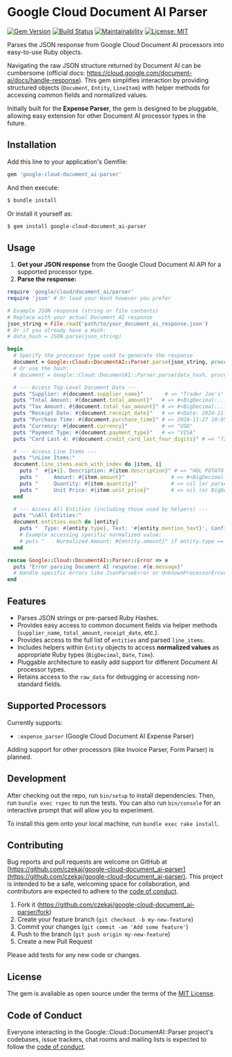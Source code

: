 # Google Cloud Document AI Parser

[![Gem Version](https://badge.fury.io/rb/google-cloud-document_ai-parser.svg)](https://badge.fury.io/rb/google-cloud-document_ai-parser)
[![Build Status](https://github.com/czekaj/google-cloud-document_ai-parser/actions/workflows/main.yml/badge.svg)](https://github.com/czekaj/google-cloud-document_ai-parser/actions/workflows/main.yml)
[![Maintainability](https://api.codeclimate.com/v1/badges/YOUR_CODECLIMATE_BADGE_ID/maintainability)](https://codeclimate.com/github/czekaj/google-cloud-document_ai-parser/maintainability)
[![License: MIT](https://img.shields.io/badge/License-MIT-yellow.svg)](https://opensource.org/licenses/MIT)

Parses the JSON response from Google Cloud Document AI processors into easy-to-use Ruby objects.

Navigating the raw JSON structure returned by Document AI can be cumbersome (official docs: https://cloud.google.com/document-ai/docs/handle-response). 
This gem simplifies interaction by providing structured objects (`Document`, `Entity`, `LineItem`) with helper methods for accessing common fields and normalized values.

Initially built for the **Expense Parser**, the gem is designed to be pluggable, allowing easy extension for other Document AI processor types in the future.

## Installation

Add this line to your application's Gemfile:

```ruby
gem 'google-cloud-document_ai-parser'
```

And then execute:

```bash
$ bundle install
```

Or install it yourself as:

```bash
$ gem install google-cloud-document_ai-parser
```

## Usage

1.  **Get your JSON response** from the Google Cloud Document AI API for a supported processor type.
2.  **Parse the response:**

```ruby
require 'google/cloud/document_ai/parser'
require 'json' # Or load your Hash however you prefer

# Example JSON response (string or file contents)
# Replace with your actual Document AI response
json_string = File.read('path/to/your_document_ai_response.json')
# Or if you already have a Hash:
# data_hash = JSON.parse(json_string)

begin
  # Specify the processor type used to generate the response
  document = Google::Cloud::DocumentAI::Parser.parse(json_string, processor_type: :expense_parser)
  # Or use the hash:
  # document = Google::Cloud::DocumentAI::Parser.parse(data_hash, processor_type: :expense_parser)

  # --- Access Top-Level Document Data ---
  puts "Supplier: #{document.supplier_name}"       # => "Trader Joe's"
  puts "Total Amount: #{document.total_amount}"   # => #<BigDecimal:...,'0.16244E3',9(18)> (i.e., 162.44)
  puts "Tax Amount: #{document.total_tax_amount}" # => #<BigDecimal:...,'0.117E1',9(18)> (i.e., 1.17)
  puts "Receipt Date: #{document.receipt_date}"   # => #<Date: 2024-11-27 ((2460641j,0s,0n),+0s,2299161j)>
  puts "Purchase Time: #{document.purchase_time}" # => 2024-11-27 10:05:00 +0000 (Time object, date defaults to receipt_date)
  puts "Currency: #{document.currency}"           # => "USD"
  puts "Payment Type: #{document.payment_type}"   # => "VISA"
  puts "Card Last 4: #{document.credit_card_last_four_digits}" # => "7268"

  # --- Access Line Items ---
  puts "\nLine Items:"
  document.line_items.each_with_index do |item, i|
    puts "  #{i+1}. Description: #{item.description}" # => "HOL POTATO WEDGES HERBS"
    puts "     Amount: #{item.amount}"               # => #<BigDecimal:...,'0.379E1',9(18)> (i.e., 3.79)
    puts "     Quantity: #{item.quantity}"           # => nil (or parsed Integer/Float if present)
    puts "     Unit Price: #{item.unit_price}"       # => nil (or BigDecimal if present)
  end

  # --- Access All Entities (including those used by helpers) ---
  puts "\nAll Entities:"
  document.entities.each do |entity|
    puts "  Type: #{entity.type}, Text: '#{entity.mention_text}', Confidence: #{entity.confidence.round(2)}"
    # Example accessing specific normalized value:
    # puts "    Normalized Amount: #{entity.amount}" if entity.type == :total_amount
  end

rescue Google::Cloud::DocumentAI::Parser::Error => e
  puts "Error parsing Document AI response: #{e.message}"
  # Handle specific errors like JsonParseError or UnknownProcessorError if needed
end
```

## Features

*   Parses JSON strings or pre-parsed Ruby Hashes.
*   Provides easy access to common document fields via helper methods (`supplier_name`, `total_amount`, `receipt_date`, etc.).
*   Provides access to the full list of `entities` and parsed `line_items`.
*   Includes helpers within `Entity` objects to access **normalized values** as appropriate Ruby types (`BigDecimal`, `Date`, `Time`).
*   Pluggable architecture to easily add support for different Document AI processor types.
*   Retains access to the `raw_data` for debugging or accessing non-standard fields.

## Supported Processors

Currently supports:

*   `:expense_parser` (Google Cloud Document AI Expense Parser)

Adding support for other processors (like Invoice Parser, Form Parser) is planned.

## Development

After checking out the repo, run `bin/setup` to install dependencies. Then, run `bundle exec rspec` to run the tests. You can also run `bin/console` for an interactive prompt that will allow you to experiment.

To install this gem onto your local machine, run `bundle exec rake install`.

## Contributing

Bug reports and pull requests are welcome on GitHub at [https://github.com/czekaj/google-cloud-document_ai-parser](https://github.com/czekaj/google-cloud-document_ai-parser). This project is intended to be a safe, welcoming space for collaboration, and contributors are expected to adhere to the [code of conduct](https://github.com/czekaj/google-cloud-document_ai-parser/blob/main/CODE_OF_CONDUCT.md).

1.  Fork it (<https://github.com/czekaj/google-cloud-document_ai-parser/fork>)
2.  Create your feature branch (`git checkout -b my-new-feature`)
3.  Commit your changes (`git commit -am 'Add some feature'`)
4.  Push to the branch (`git push origin my-new-feature`)
5.  Create a new Pull Request

Please add tests for any new code or changes.

## License

The gem is available as open source under the terms of the [MIT License](https://opensource.org/licenses/MIT).

## Code of Conduct

Everyone interacting in the Google::Cloud::DocumentAI::Parser project's codebases, issue trackers, chat rooms and mailing lists is expected to follow the [code of conduct](https://github.com/czekaj/google-cloud-document_ai-parser/blob/main/CODE_OF_CONDUCT.md).
